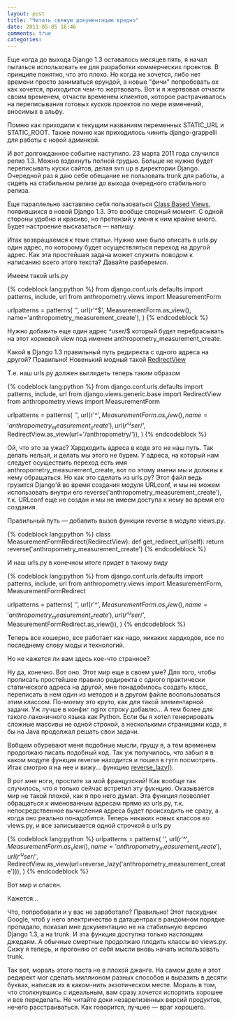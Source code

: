 ```yaml
---
layout: post
title: "Читать свежую документацию вредно"
date: 2011-05-05 16:46
comments: true
categories: 
---
```


Еще когда до выхода Django 1.3 оставалось месяцев пять, я начал пытаться использовать ее для разработки коммерческих проектов. В принципе понятно, что это плохо. Но когда не хочется, либо нет времени просто заниматься ерундой, а новые "фичи" попробовать ох как хочется, приходится чем-то жертвовать. Вот и я жертвовал отчасти своим временем, отчасти временем клиентов, которое растрачивалось на переписывания готовых кусков проектов по мере изменений, вносимых в альфу.

Помню как приходили к текущим названиям переменных STATIC_URL и STATIC_ROOT. Также помню как приходилось чинить django-grappelli для работы с новой админкой.

И вот долгожданное событие наступило. 23 марта 2011 года случился релиз 1.3. Можно вздохнуть полной грудью. Больше не нужно будет переписывать куски сайтов, делая svn up в директории Django. Очередной раз я даю себе обещание не пользовать trunk для работы, а сидеть на стабильном релизе до выхода очередного стабильного релиза.
<!--more-->

Еще параллельно заставляю себя пользоваться [Class Based Views](http://docs.djangoproject.com/en/1.3/ref/class-based-views/), появившихся в новой Django 1.3. Это вообще спорный момент. С одной стороны удобно и красиво, но претензий у меня к ним крайне много. Будет настроение высказаться — напишу.

Итак возвращаемся к теме статьи. Нужно мне было описать в urls.py один адрес, по которому будет осуществляться переход на другой адрес. Как эта простейшая задача может служить поводом к написанию всего этого текста? Давайте разберемся.

Имеем такой urls.py

{% codeblock lang:python %}
from django.conf.urls.defaults import patterns, include, url
from anthropometry.views import MeasurementForm

urlpatterns = patterns(
    '',
    url(r'^$', MeasurementForm.as_view(),
        name='anthropometry_measurement_create'),
    )
{% endcodeblock %}

Нужно добавить еще один адрес ^user/$ который будет перебрасывать на этот корневой view под именем anthropometry_measurement_create.

Какой в Django 1.3 правильный путь редиректа с одного адреса на другой? Правильно! Новенький модный такой [RedirectView](http://docs.djangoproject.com/en/1.3/ref/class-based-views/#redirectview)

Т.е. наш urls.py должен выглядеть теперь таким образом

{% codeblock lang:python %}
from django.conf.urls.defaults import patterns, include, url
from django.views.generic.base import RedirectView
from anthropometry.views import MeasurementForm

urlpatterns = patterns(
    '',
    url(r'^$', MeasurementForm.as_view(), 
        name='anthropometry_measurement_create'),
    url(r'^user/$', RedirectView.as_view(url='/anthropometry/')),
    )
{% endcodeblock %}

Ой, что это за ужас? Хардкодить адреса в коде это не наш путь. Так делать нельзя, и делать мы этого не будем. У адреса, на который нам следует осуществить переход есть имя anthropometry_measurement_create, вот по этому имени мы и должны к нему обращаться. Но как это сделать из urls.py? Этот файл ведь грузится Django'й во время создания модуля URLconf, и мы не можем использовать внутри его reverse('anthropometry_measurement_create'), т.к. URLconf еще не создан и мы не имеем доступа к нему во время его создания.

Правильный путь — добавить вызов функции reverse в модуле views.py.

{% codeblock lang:python %}
class MeasurementFormRedirect(RedirectView):
    def get_redirect_url(self):
        return reverse('anthropometry_measurement_create')
{% endcodeblock %}

И наш urls.py в конечном итоге придет в такому виду

{% codeblock lang:python %}
from django.conf.urls.defaults import patterns, include, url
from anthropometry.views import MeasurementForm, MeasurementFormRedirect

urlpatterns = patterns(
    '',
    url(r'^$', MeasurementForm.as_view(), 
        name='anthropometry_measurement_create'),
    url(r'^user/$', MeasurementFormRedirect.as_view()),
    )
{% endcodeblock %}

Теперь все кошерно, все работает как надо, никаких хардкодов, все по последнему слову моды и технологий.

Но не кажется ли вам здесь кое-что странное?

Ну да, конечно. Вот оно. Этот мир еще в своем уме? Для того, чтобы прописать простейшее правило редиректа с одного практически статического адреса на другой, мне понадобилось создать класс, переписать в нем один из методов и в другом файле воспользоваться этим классом. По-моему это круто, как для такой элементарной задачи. Уж лучше в конфиг nginx строку добавлю... А тем более для такого лаконичного языка как Python. Если бы я хотел генерировать сложные массивы не одной строкой, а несколькими страницами кода, я бы на Java продолжал решать свои задачи.

Вобщем обуревают меня подобные мысли, грущу я, а тем временем продолжаю писать подобный код. Так уж получилось, что забыл я в каком модуле функция reverse находится и пошел в гугл посмотреть. Итак смотрю я на нее и вижу... функцию [reverse_lazy()](http://docs.djangoproject.com/en/dev/topics/http/urls/#reverse-lazy).

В рот мне ноги, простите за мой французский! Как вообще так случилось, что я только сейчас встретил эту фукнцию. Оказывается мир не такой плохой, как я про него думал. Эта функция позволяет обращаться к именованным адресам прямо из urls.py, т.к. непосредственное вычисления адреса будет происходить не сразу, а когда оно реально понадобится. Теперь никаких новых классов во views.py, и все записывается одной строчкой в urls.py

{% codeblock lang:python %}
urlpatterns = patterns(
    '',
    url(r'^$', MeasurementForm.as_view(), 
        name='anthropometry_measurement_create'),
    url(r'^user/$', RedirectView.as_view(url=reverse_lazy('anthropometry_measurement_create'))),
    )
{% endcodeblock %}

Вот мир и спасен.

Кажется...

Что, попробовали и у вас не заработало? Правильно! Этот паскудник Google, чтоб у него электричество в датацентрах в рандомном порядке пропадало, показал мне документацию не на стабильную версию Django 1.3, а на trunk. И эта функция доступна только настоящим джедаям. А обычные смертные продолжаю плодить классы во views.py. Сижу я теперь, и прогоняю от себя мысли вновь начать использовать trunk.

Так вот, мораль этого поста не в плохой джанге. На самом деле я этот редирект мог сделать миллионом разных способов и выразить в десяти буквах, написав их в каком-нить экзотическом месте. Мораль в том, что столкнувшись с идеальным, вам сразу хочется испортить хорошее и все переделать. Не читайте доки незарелизенных версий продуктов, нечего расстраиваться. Как говорится, лучшее — враг хорошего.

